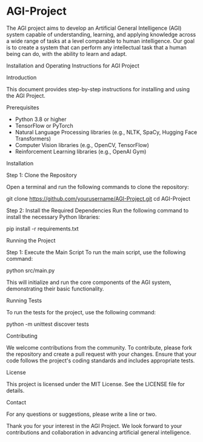 # AGI-Project

The AGI project aims to develop an Artificial General Intelligence (AGI) system capable of understanding, learning, and applying knowledge across a wide range of tasks at a level comparable to human intelligence. Our goal is to create a system that can perform any intellectual task that a human being can do, with the ability to learn and adapt.

Installation and Operating Instructions for AGI Project

Introduction

This document provides step-by-step instructions for installing and using the AGI Project.

Prerequisites
- Python 3.8 or higher
- TensorFlow or PyTorch
- Natural Language Processing libraries (e.g., NLTK, SpaCy, Hugging Face Transformers)
- Computer Vision libraries (e.g., OpenCV, TensorFlow)
- Reinforcement Learning libraries (e.g., OpenAI Gym)

Installation

Step 1: Clone the Repository

Open a terminal and run the following commands to clone the repository:

git clone https://github.com/yourusername/AGI-Project.git
cd AGI-Project

Step 2: Install the Required Dependencies
Run the following command to install the necessary Python libraries:

pip install -r requirements.txt

Running the Project

Step 1: Execute the Main Script
To run the main script, use the following command:

python src/main.py

This will initialize and run the core components of the AGI system, demonstrating their basic functionality.

Running Tests

To run the tests for the project, use the following command:

python -m unittest discover tests

Contributing

We welcome contributions from the community. To contribute, please fork the repository and create a pull request with your changes. Ensure that your code follows the project's coding standards and includes appropriate tests.

License

This project is licensed under the MIT License. See the LICENSE file for details.

Contact

For any questions or suggestions, please write a line or two.

Thank you for your interest in the AGI Project. We look forward to your contributions and collaboration in advancing artificial general intelligence.
